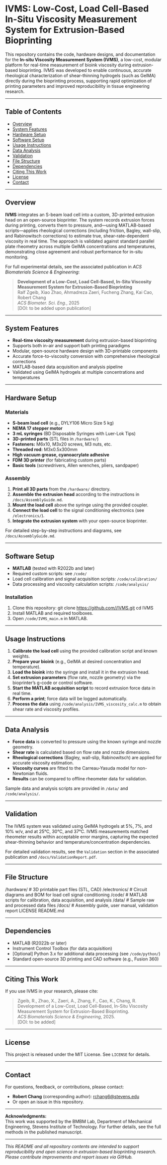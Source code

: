 # IVMS: Low-Cost, Load Cell-Based In-Situ Viscosity Measurement System for Extrusion-Based Bioprinting

This repository contains the code, hardware designs, and documentation for the **In-situ Viscosity Measurement System (IVMS)**, a low-cost, modular platform for real-time measurement of bioink viscosity during extrusion-based bioprinting. IVMS was developed to enable continuous, accurate rheological characterization of shear-thinning hydrogels (such as GelMA) directly during the bioprinting process, supporting rapid optimization of printing parameters and improved reproducibility in tissue engineering research.

---

## Table of Contents

- [Overview](#overview)
- [System Features](#system-features)
- [Hardware Setup](#hardware-setup)
- [Software Setup](#software-setup)
- [Usage Instructions](#usage-instructions)
- [Data Analysis](#data-analysis)
- [Validation](#validation)
- [File Structure](#file-structure)
- [Dependencies](#dependencies)
- [Citing This Work](#citing-this-work)
- [License](#license)
- [Contact](#contact)

---

## Overview

**IVMS** integrates an S-beam load cell into a custom, 3D-printed extrusion head on an open-source bioprinter. The system records extrusion forces during printing, converts them to pressure, and—using MATLAB-based scripts—applies rheological corrections (including friction, Bagley, wall-slip, and Rabinowitsch corrections) to estimate true, shear-rate-dependent viscosity in real time. The approach is validated against standard parallel plate rheometry across multiple GelMA concentrations and temperatures, demonstrating close agreement and robust performance for in-situ monitoring.

For full experimental details, see the associated publication in *ACS Biomaterials Science & Engineering*:

> **Development of a Low-Cost, Load Cell-Based, In-Situ Viscosity Measurement System for Extrusion-Based Bioprinting**  
> Ralf Zgeib, Xiao Zhao, Ahmadreza Zaeri, Fucheng Zhang, Kai Cao, Robert Chang  
> *ACS Biomater. Sci. Eng.*, 2025  
> [DOI: to be added upon publication]

---

## System Features

- **Real-time viscosity measurement** during extrusion-based bioprinting
- Supports both in-air and support bath printing paradigms
- Modular, open-source hardware design with 3D-printable components
- Accurate force-to-viscosity conversion with comprehensive rheological corrections
- MATLAB-based data acquisition and analysis pipeline
- Validated using GelMA hydrogels at multiple concentrations and temperatures

---

## Hardware Setup

### Materials

- **S-beam load cell** (e.g., DYLY106 Micro Size 5 kg)
- **NEMA 17 stepper motor**
- **3 mL syringes** (BD Disposable Syringes with Luer-Lok Tips)
- **3D-printed parts** (STL files in `/hardware/`)
- **Fasteners:** M6x10, M3x20 screws, M3 nuts, etc.
- **Threaded rod:** M3x0.5x300mm
- **High vacuum grease, cyanoacrylate adhesive**
- **FDM 3D printer** (for fabricating custom parts)
- **Basic tools** (screwdrivers, Allen wrenches, pliers, sandpaper)

### Assembly

1. **Print all 3D parts** from the `/hardware/` directory.
2. **Assemble the extrusion head** according to the instructions in `/docs/AssemblyGuide.md`.
3. **Mount the load cell** above the syringe using the provided coupler.
4. **Connect the load cell** to the signal conditioning electronics (see `/electronics/`).
5. **Integrate the extrusion system** with your open-source bioprinter.

For detailed step-by-step instructions and diagrams, see `/docs/AssemblyGuide.md`.

---

## Software Setup

- **MATLAB** (tested with R2022b and later)
- Required custom scripts: see `/code/`
- Load cell calibration and signal acquisition scripts: `/code/calibration/`
- Data processing and viscosity calculation scripts: `/code/analysis/`

### Installation

1. Clone this repository:
git clone https://github.com//IVMS.git
cd IVMS
2. Install MATLAB and required toolboxes.
3. Open `/code/IVMS_main.m` in MATLAB.

---

## Usage Instructions

1. **Calibrate the load cell** using the provided calibration script and known weights.
2. **Prepare your bioink** (e.g., GelMA at desired concentration and temperature).
3. **Load the bioink** into the syringe and install it in the extrusion head.
4. **Set extrusion parameters** (flow rate, nozzle geometry) via the bioprinter’s g-code or control software.
5. **Start the MATLAB acquisition script** to record extrusion force data in real time.
6. **Perform a print**; force data will be logged automatically.
7. **Process the data** using `/code/analysis/IVMS_viscosity_calc.m` to obtain shear rate and viscosity profiles.

---

## Data Analysis

- **Force data** is converted to pressure using the known syringe and nozzle geometry.
- **Shear rate** is calculated based on flow rate and nozzle dimensions.
- **Rheological corrections** (Bagley, wall-slip, Rabinowitsch) are applied for accurate viscosity estimation.
- **Viscosity curves** are fitted to the Carreau-Yasuda model for non-Newtonian fluids.
- **Results** can be compared to offline rheometer data for validation.

Sample data and analysis scripts are provided in `/data/` and `/code/analysis/`.

---

## Validation

The IVMS system was validated using GelMA hydrogels at 5%, 7%, and 10% w/v, and at 25°C, 30°C, and 37°C. IVMS measurements matched rheometer results within acceptable error margins, capturing the expected shear-thinning behavior and temperature/concentration dependencies.

For detailed validation results, see the `Validation` section in the associated publication and `/docs/ValidationReport.pdf`.

---

## File Structure

/hardware/ # 3D printable part files (STL, CAD)
/electronics/ # Circuit diagrams and BOM for load cell signal conditioning
/code/ # MATLAB scripts for calibration, data acquisition, and analysis
/data/ # Sample raw and processed data files
/docs/ # Assembly guide, user manual, validation report
LICENSE
README.md


---

## Dependencies

- MATLAB (R2022b or later)
- Instrument Control Toolbox (for data acquisition)
- [Optional] Python 3.x for additional data processing (see `/code/python/`)
- Standard open-source 3D printing and CAD software (e.g., Fusion 360)

---

## Citing This Work

If you use IVMS in your research, please cite:

> Zgeib, R., Zhao, X., Zaeri, A., Zhang, F., Cao, K., Chang, R.  
> Development of a Low-Cost, Load Cell-Based, In-Situ Viscosity Measurement System for Extrusion-Based Bioprinting.  
> *ACS Biomaterials Science & Engineering*, 2025.  
> [DOI: to be added]

---

## License

This project is released under the MIT License. See `LICENSE` for details.

---

## Contact

For questions, feedback, or contributions, please contact:

- **Robert Chang** (corresponding author): rchang6@stevens.edu
- Or open an issue in this repository.

---

**Acknowledgments:**  
This work was supported by the BMBM Lab, Department of Mechanical Engineering, Stevens Institute of Technology. For further details, see the full methods in the published manuscript.

---

*This README and all repository contents are intended to support reproducibility and open science in extrusion-based bioprinting research. Please contribute improvements and report issues via GitHub.*
